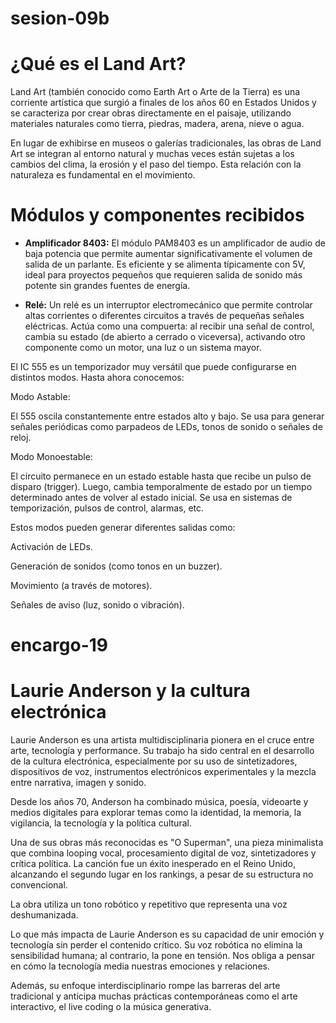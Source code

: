 # sesion-09b

# ¿Qué es el Land Art?

Land Art (también conocido como Earth Art o Arte de la Tierra) es una corriente artística que surgió a finales de los años 60 en Estados Unidos y se caracteriza por crear obras directamente en el paisaje, utilizando materiales naturales como tierra, piedras, madera, arena, nieve o agua.

En lugar de exhibirse en museos o galerías tradicionales, las obras de Land Art se integran al entorno natural y muchas veces están sujetas a los cambios del clima, la erosión y el paso del tiempo. Esta relación con la naturaleza es fundamental en el movimiento.

# Módulos y componentes recibidos

- **Amplificador 8403:**
El módulo PAM8403 es un amplificador de audio de baja potencia que permite aumentar significativamente el volumen de salida de un parlante. Es eficiente y se alimenta típicamente con 5V, ideal para proyectos pequeños que requieren salida de sonido más potente sin grandes fuentes de energía.

- **Relé:**
Un relé es un interruptor electromecánico que permite controlar altas corrientes o diferentes circuitos a través de pequeñas señales eléctricas. Actúa como una compuerta: al recibir una señal de control, cambia su estado (de abierto a cerrado o viceversa), activando otro componente como un motor, una luz o un sistema mayor.

El IC 555 es un temporizador muy versátil que puede configurarse en distintos modos. Hasta ahora conocemos:

Modo Astable:

El 555 oscila constantemente entre estados alto y bajo. Se usa para generar señales periódicas como parpadeos de LEDs, tonos de sonido o señales de reloj.

Modo Monoestable:

El circuito permanece en un estado estable hasta que recibe un pulso de disparo (trigger). Luego, cambia temporalmente de estado por un tiempo determinado antes de volver al estado inicial. Se usa en sistemas de temporización, pulsos de control, alarmas, etc.

Estos modos pueden generar diferentes salidas como:

Activación de LEDs.

Generación de sonidos (como tonos en un buzzer).

Movimiento (a través de motores).

Señales de aviso (luz, sonido o vibración).

# encargo-19

# Laurie Anderson y la cultura electrónica

Laurie Anderson es una artista multidisciplinaria pionera en el cruce entre arte, tecnología y performance. Su trabajo ha sido central en el desarrollo de la cultura electrónica, especialmente por su uso de sintetizadores, dispositivos de voz, instrumentos electrónicos experimentales y la mezcla entre narrativa, imagen y sonido.

Desde los años 70, Anderson ha combinado música, poesía, videoarte y medios digitales para explorar temas como la identidad, la memoria, la vigilancia, la tecnología y la política cultural.

Una de sus obras más reconocidas es "O Superman", una pieza minimalista que combina looping vocal, procesamiento digital de voz, sintetizadores y crítica política. La canción fue un éxito inesperado en el Reino Unido, alcanzando el segundo lugar en los rankings, a pesar de su estructura no convencional.

La obra utiliza un tono robótico y repetitivo que representa una voz deshumanizada.

Lo que más impacta de Laurie Anderson es su capacidad de unir emoción y tecnología sin perder el contenido crítico. Su voz robótica no elimina la sensibilidad humana; al contrario, la pone en tensión. Nos obliga a pensar en cómo la tecnología media nuestras emociones y relaciones.

Además, su enfoque interdisciplinario rompe las barreras del arte tradicional y anticipa muchas prácticas contemporáneas como el arte interactivo, el live coding o la música generativa.
